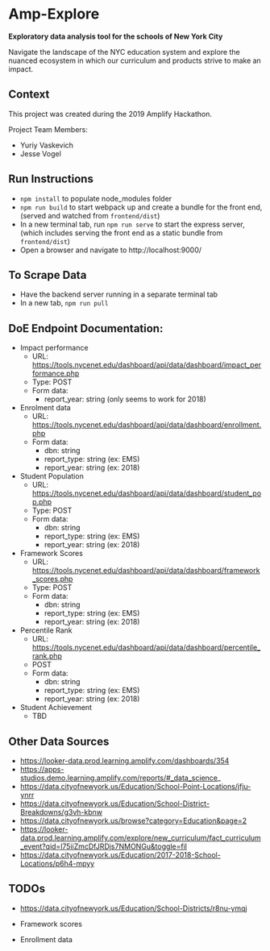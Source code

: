 # Amp-Explore
**Exploratory data analysis tool for the schools of New York City**

Navigate the landscape of the NYC education system and explore the nuanced ecosystem in which our curriculum and products strive to make an impact.

## Context
This project was created during the 2019 Amplify Hackathon. 

Project Team Members:
- Yuriy Vaskevich
- Jesse Vogel

## Run Instructions
- `npm install` to populate node_modules folder
- `npm run build` to start webpack up and create a bundle for the front end, (served and watched from `frontend/dist`)
- In a new terminal tab, run `npm run serve` to start the express server, (which includes serving the front end as a static bundle from `frontend/dist`)
- Open a browser and navigate to http://localhost:9000/

## To Scrape Data
- Have the backend server running in a separate terminal tab
- In a new tab, `npm run pull`

## DoE Endpoint Documentation:
- Impact performance
    - URL: https://tools.nycenet.edu/dashboard/api/data/dashboard/impact_performance.php
    - Type: POST
    - Form data: 
        - report_year: string (only seems to work for 2018)
- Enrolment data
    - URL: https://tools.nycenet.edu/dashboard/api/data/dashboard/enrollment.php
    - Form data:
        - dbn: string
        - report_type: string (ex: EMS)
        - report_year: string (ex: 2018)
- Student Population
    - URL: https://tools.nycenet.edu/dashboard/api/data/dashboard/student_pop.php
    - Type: POST
    - Form data:
        - dbn: string
        - report_type: string (ex: EMS)
        - report_year: string (ex: 2018)
- Framework Scores
    - URL: https://tools.nycenet.edu/dashboard/api/data/dashboard/framework_scores.php
    - Type: POST
    - Form data:
        - dbn: string
        - report_type: string (ex: EMS)
        - report_year: string (ex: 2018)
- Percentile Rank
    - URL: https://tools.nycenet.edu/dashboard/api/data/dashboard/percentile_rank.php
    - POST
    - Form data:
        - dbn: string
        - report_type: string (ex: EMS)
        - report_year: string (ex: 2018)
- Student Achievement
    - TBD

## Other Data Sources
- https://looker-data.prod.learning.amplify.com/dashboards/354
- https://apps-studios.demo.learning.amplify.com/reports/#_data_science_
- https://data.cityofnewyork.us/Education/School-Point-Locations/jfju-ynrr
- https://data.cityofnewyork.us/Education/School-District-Breakdowns/g3vh-kbnw
- https://data.cityofnewyork.us/browse?category=Education&page=2
- https://looker-data.prod.learning.amplify.com/explore/new_curriculum/fact_curriculum_event?qid=l75iiZmcDfJRDjs7NMONGu&toggle=fil
- https://data.cityofnewyork.us/Education/2017-2018-School-Locations/p6h4-mpyy

## TODOs
- https://data.cityofnewyork.us/Education/School-Districts/r8nu-ymqj


- Framework scores
- Enrollment data 

    
    